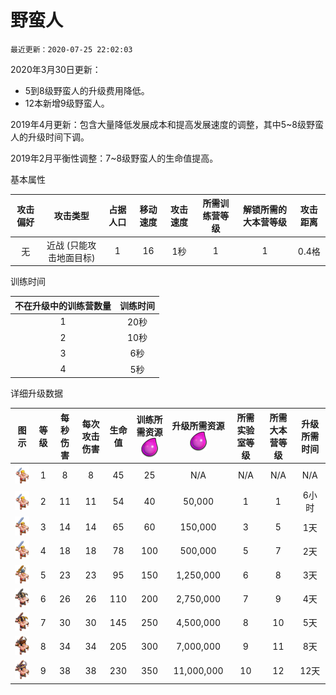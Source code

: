 # 野蛮人

`最近更新：2020-07-25 22:02:03`

2020年3月30日更新：
* 5到8级野蛮人的升级费用降低。
* 12本新增9级野蛮人。

2019年4月更新：包含大量降低发展成本和提高发展速度的调整，其中5~8级野蛮人的升级时间下调。

2019年2月平衡性调整：7~8级野蛮人的生命值提高。

基本属性

|攻击偏好|攻击类型|占据人口|移动速度|攻击速度|所需训练营等级|解锁所需的大本营等级|攻击距离|
|:-:    |:-:    |:-:    |:-:    |:-:    |:-:         |:-:                   |:-:    |
|无	    |近战 (只能攻击地面目标)|	1|	16|	1秒     |	1|          	    1|   0.4格|


训练时间

|不在升级中的训练营数量|训练时间|
|:-:|:-:|
|1	|20秒|
|2	|10秒|
|3	|6秒|
|4	|5秒|

详细升级数据

|图示|等级|每秒伤害|每次攻击伤害|生命值|训练所需资源![Elixir](/wiki/Other/Elixir.png)|升级所需资源![Elixir](/wiki/Other/Elixir.png)|所需实验室等级|所需大本营等级|升级所需时间|
|:-:|:-:|:-:      |:-:      |:-:    |:-:        |:-:        |:-:        |:-:            |:-:        |
|![Barbarian](/wiki/Troops/HomeVillage/Barbarian/Lv1&2.png)|1	|8	      |8	    |45     |	25	    |N/A	    |N/A        |	N/A         |	N/A     |
|![Barbarian](/wiki/Troops/HomeVillage/Barbarian/Lv1&2.png)|2	|11	      |11	    |54     |	40	    |50,000	    |1	        |1	            |6小时      |
|![Barbarian](/wiki/Troops/HomeVillage/Barbarian/Lv3&4.png)|3	|14	      |14	    |65     |	60	    |150,000	|3	        |5	            |1天        |
|![Barbarian](/wiki/Troops/HomeVillage/Barbarian/Lv3&4.png)|4	|18	      |18	    |78     |	100	    |500,000	|5	        |7	            |2天        |
|![Barbarian](/wiki/Troops/HomeVillage/Barbarian/Lv5.png)|5	|23	      |23	    |95     |	150	    |1,250,000	|6	        |8	            |3天        |
|![Barbarian](/wiki/Troops/HomeVillage/Barbarian/Lv6.png)|6	|26	      |26	    |110    |	200	    |2,750,000	|7	        |9	            |4天        |
|![Barbarian](/wiki/Troops/HomeVillage/Barbarian/Lv7.png)|7	|30	      |30	    |145    |	250	    |4,500,000	|8	        |10	            |5天        |
|![Barbarian](/wiki/Troops/HomeVillage/Barbarian/Lv8.png)|8	|34	      |34	    |205    |	300	    |7,000,000	|9	        |11	            |8天        |
|![Barbarian](/wiki/Troops/HomeVillage/Barbarian/Lv9.png)|9	|38	      |38	    |230    |	350	    |11,000,000	|10	        |12	            |12天       |
